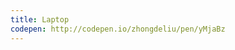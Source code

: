 ```yaml
---
title: Laptop                            
codepen: http://codepen.io/zhongdeliu/pen/yMjaBz 
---
```

